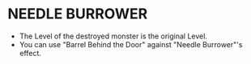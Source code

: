 # NEEDLE BURROWER

*   The Level of the destroyed monster is the original Level.
*   You can use "Barrel Behind the Door" against "Needle Burrower"'s effect.
